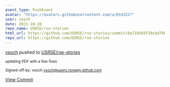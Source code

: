 ```yaml
---
event_type: PushEvent
avatar: "https://avatars.githubusercontent.com/u/814322?"
user: vsoch
date: 2021-10-28
repo_name: USRSE/rse-stories
html_url: https://github.com/USRSE/rse-stories/commit/8a710565f10cbd78b2c7a416fd204bda5b99fc7e
repo_url: https://github.com/USRSE/rse-stories
---
```


<a href='https://github.com/vsoch' target='_blank'>vsoch</a> pushed to <a href='https://github.com/USRSE/rse-stories' target='_blank'>USRSE/rse-stories</a>

<small>updating PDF with a few fixes

Signed-off-by: vsoch <vsoch@users.noreply.github.com></small>

<a href='https://github.com/USRSE/rse-stories/commit/8a710565f10cbd78b2c7a416fd204bda5b99fc7e' target='_blank'>View Commit</a>